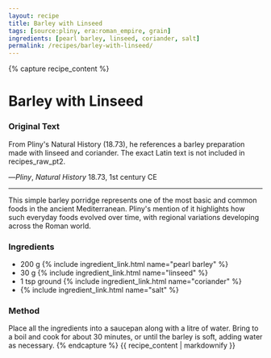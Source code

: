 ```yaml
---
layout: recipe
title: Barley with Linseed
tags: [source:pliny, era:roman_empire, grain]
ingredients: [pearl barley, linseed, coriander, salt]
permalink: /recipes/barley-with-linseed/
---
```


{% capture recipe_content %}
# Barley with Linseed

### Original Text
From Pliny's Natural History (18.73), he references a barley preparation made with linseed and coriander. The exact Latin text is not included in recipes_raw_pt2.

—*Pliny*, *Natural History* 18.73, 1st century CE

___

This simple barley porridge represents one of the most basic and common foods in the ancient Mediterranean. Pliny's mention of it highlights how such everyday foods evolved over time, with regional variations developing across the Roman world.

### Ingredients
- 200 g {% include ingredient_link.html name="pearl barley" %}  
- 30 g {% include ingredient_link.html name="linseed" %}  
- 1 tsp ground {% include ingredient_link.html name="coriander" %}  
- {% include ingredient_link.html name="salt" %}

### Method
Place all the ingredients into a saucepan along with a litre of water. Bring to a boil and cook for about 30 minutes, or until the barley is soft, adding water as necessary.
{% endcapture %}
{{ recipe_content | markdownify }}